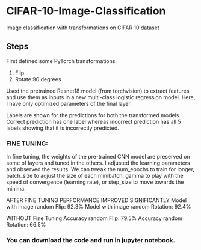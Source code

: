 # CIFAR-10-Image-Classification
Image classification with transformations on CIFAR 10 dataset

## Steps

First defined some PyTorch transformations. 
1) Flip
2) Rotate 90 degrees

Used the pretrained Resnet18 model (from torchvision) to extract features and use them as inputs in a new multi-class logistic regression model. 
Here, I have only optimized parameters of the final layer. 

Labels are shown for the predictions for both the transformed models. 
Correct prediction has one label whereas incorrect prediction has all 5 labels showing that it is incorrectly predicted.

### FINE TUNING:
In fine tuning, the weights of the pre-trained CNN model are preserved on some of layers and tuned in the others. 
I adjusted the learning parameters and observed the results. 
We can tweak the num_epochs to train for longer, batch_size to adjust the size of each minibatch, 
gamma to play with the speed of convergence (learning rate), or step_size to move towards the minima.

AFTER FINE TUNING PERFORMANCE IMPROVED SIGNIFICANTLY
Model with image random Flip: 92.3% 
Model with image random Rotation: 92.4% 


WITHOUT Fine Tuning 
Accuracy random Flip: 79.5%
Accuracy random Rotation: 66.5%

### You can download the code and run in jupyter notebook.
